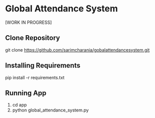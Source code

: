 # Global Attendance System
[WORK IN PROGRESS]

## Clone Repository

git clone https://github.com/sarimcharania/gobalattendancesystem.git



## Installing Requirements

pip install -r requirements.txt



## Running App

1) cd app
2) python global_attendance_system.py
